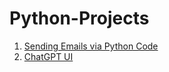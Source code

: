# Python-Projects

1. [Sending Emails via Python Code](https://github.com/SharathHebbar/Python-Projects/blob/master/send_emails/send_emails_via_python.py)
2. [ChatGPT UI]()